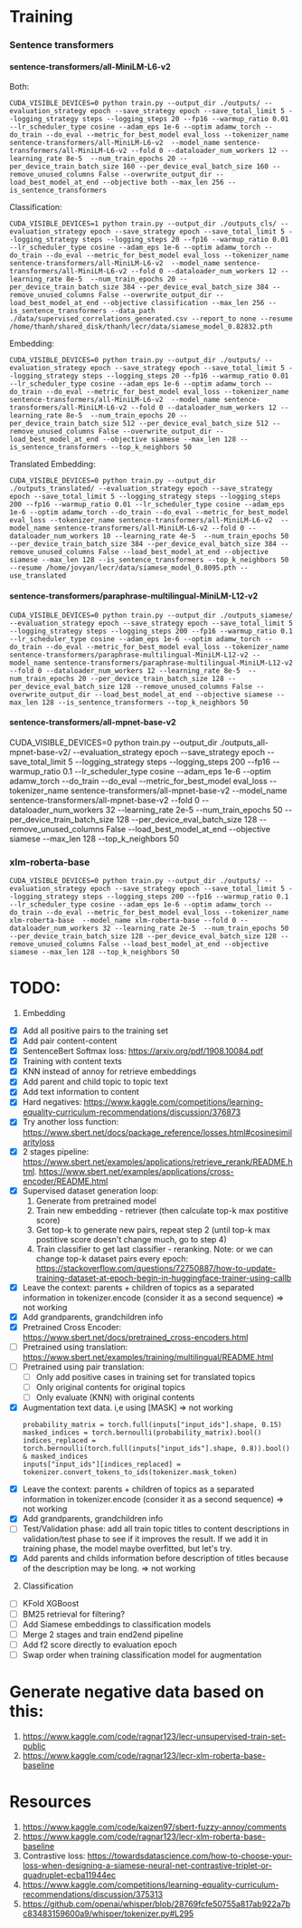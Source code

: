 # Training

### Sentence transformers

#### sentence-transformers/all-MiniLM-L6-v2
Both:
```
CUDA_VISIBLE_DEVICES=0 python train.py --output_dir ./outputs/ --evaluation_strategy epoch --save_strategy epoch --save_total_limit 5 --logging_strategy steps --logging_steps 20 --fp16 --warmup_ratio 0.01 --lr_scheduler_type cosine --adam_eps 1e-6 --optim adamw_torch --do_train --do_eval --metric_for_best_model eval_loss --tokenizer_name sentence-transformers/all-MiniLM-L6-v2  --model_name sentence-transformers/all-MiniLM-L6-v2 --fold 0 --dataloader_num_workers 12 --learning_rate 8e-5  --num_train_epochs 20 --per_device_train_batch_size 160 --per_device_eval_batch_size 160 --remove_unused_columns False --overwrite_output_dir --load_best_model_at_end --objective both --max_len 256 --is_sentence_transformers
```

Classification:
```
CUDA_VISIBLE_DEVICES=1 python train.py --output_dir ./outputs_cls/ --evaluation_strategy epoch --save_strategy epoch --save_total_limit 5 --logging_strategy steps --logging_steps 20 --fp16 --warmup_ratio 0.01 --lr_scheduler_type cosine --adam_eps 1e-6 --optim adamw_torch --do_train --do_eval --metric_for_best_model eval_loss --tokenizer_name sentence-transformers/all-MiniLM-L6-v2  --model_name sentence-transformers/all-MiniLM-L6-v2 --fold 0 --dataloader_num_workers 12 --learning_rate 8e-5  --num_train_epochs 20 --per_device_train_batch_size 384 --per_device_eval_batch_size 384 --remove_unused_columns False --overwrite_output_dir --load_best_model_at_end --objective classification --max_len 256 --is_sentence_transformers --data_path ./data/supervised_correlations_generated.csv --report_to none --resume /home/thanh/shared_disk/thanh/lecr/data/siamese_model_0.82832.pth
```

Embedding: 
```
CUDA_VISIBLE_DEVICES=0 python train.py --output_dir ./outputs/ --evaluation_strategy epoch --save_strategy epoch --save_total_limit 5 --logging_strategy steps --logging_steps 20 --fp16 --warmup_ratio 0.01 --lr_scheduler_type cosine --adam_eps 1e-6 --optim adamw_torch --do_train --do_eval --metric_for_best_model eval_loss --tokenizer_name sentence-transformers/all-MiniLM-L6-v2  --model_name sentence-transformers/all-MiniLM-L6-v2 --fold 0 --dataloader_num_workers 12 --learning_rate 8e-5  --num_train_epochs 20 --per_device_train_batch_size 512 --per_device_eval_batch_size 512 --remove_unused_columns False --overwrite_output_dir --load_best_model_at_end --objective siamese --max_len 128 --is_sentence_transformers --top_k_neighbors 50
```

Translated Embedding:
```
CUDA_VISIBLE_DEVICES=0 python train.py --output_dir ./outputs_translated/ --evaluation_strategy epoch --save_strategy epoch --save_total_limit 5 --logging_strategy steps --logging_steps 200 --fp16 --warmup_ratio 0.01 --lr_scheduler_type cosine --adam_eps 1e-6 --optim adamw_torch --do_train --do_eval --metric_for_best_model eval_loss --tokenizer_name sentence-transformers/all-MiniLM-L6-v2  --model_name sentence-transformers/all-MiniLM-L6-v2 --fold 0 --dataloader_num_workers 10 --learning_rate 4e-5  --num_train_epochs 50 --per_device_train_batch_size 384 --per_device_eval_batch_size 384 --remove_unused_columns False --load_best_model_at_end --objective siamese --max_len 128 --is_sentence_transformers --top_k_neighbors 50 --resume /home/jovyan/lecr/data/siamese_model_0.8095.pth --use_translated
```

#### sentence-transformers/paraphrase-multilingual-MiniLM-L12-v2
```
CUDA_VISIBLE_DEVICES=0 python train.py --output_dir ./outputs_siamese/ --evaluation_strategy epoch --save_strategy epoch --save_total_limit 5 --logging_strategy steps --logging_steps 200 --fp16 --warmup_ratio 0.1 --lr_scheduler_type cosine --adam_eps 1e-6 --optim adamw_torch --do_train --do_eval --metric_for_best_model eval_loss --tokenizer_name sentence-transformers/paraphrase-multilingual-MiniLM-L12-v2 --model_name sentence-transformers/paraphrase-multilingual-MiniLM-L12-v2 --fold 0 --dataloader_num_workers 12 --learning_rate 8e-5  --num_train_epochs 20 --per_device_train_batch_size 128 --per_device_eval_batch_size 128 --remove_unused_columns False --overwrite_output_dir --load_best_model_at_end --objective siamese --max_len 128 --is_sentence_transformers --top_k_neighbors 50
```

#### sentence-transformers/all-mpnet-base-v2 
CUDA_VISIBLE_DEVICES=0 python train.py --output_dir ./outputs_all-mpnet-base-v2/ --evaluation_strategy epoch --save_strategy epoch --save_total_limit 5 --logging_strategy steps --logging_steps 200 --fp16 --warmup_ratio 0.1 --lr_scheduler_type cosine --adam_eps 1e-6 --optim adamw_torch --do_train --do_eval --metric_for_best_model eval_loss --tokenizer_name sentence-transformers/all-mpnet-base-v2  --model_name sentence-transformers/all-mpnet-base-v2 --fold 0 --dataloader_num_workers 32 --learning_rate 2e-5  --num_train_epochs 50 --per_device_train_batch_size 128 --per_device_eval_batch_size 128 --remove_unused_columns False --load_best_model_at_end --objective siamese --max_len 128 --top_k_neighbors 50

### xlm-roberta-base
```
CUDA_VISIBLE_DEVICES=0 python train.py --output_dir ./outputs/ --evaluation_strategy epoch --save_strategy epoch --save_total_limit 5 --logging_strategy steps --logging_steps 200 --fp16 --warmup_ratio 0.1 --lr_scheduler_type cosine --adam_eps 1e-6 --optim adamw_torch --do_train --do_eval --metric_for_best_model eval_loss --tokenizer_name xlm-roberta-base  --model_name xlm-roberta-base --fold 0 --dataloader_num_workers 32 --learning_rate 2e-5  --num_train_epochs 50 --per_device_train_batch_size 128 --per_device_eval_batch_size 128 --remove_unused_columns False --load_best_model_at_end --objective siamese --max_len 128 --top_k_neighbors 50
```


# TODO:
1. Embedding
- [x] Add all positive pairs to the training set
- [x] Add pair content-content
- [x] SentenceBert Softmax loss: https://arxiv.org/pdf/1908.10084.pdf
- [x] Training with content texts
- [x] KNN instead of annoy for retrieve embeddings
- [x] Add parent and child topic to topic text
- [x] Add text information to content
- [x] Hard negatives: https://www.kaggle.com/competitions/learning-equality-curriculum-recommendations/discussion/376873
- [x] Try another loss function: https://www.sbert.net/docs/package_reference/losses.html#cosinesimilarityloss
- [x] 2 stages pipeline: https://www.sbert.net/examples/applications/retrieve_rerank/README.html. https://www.sbert.net/examples/applications/cross-encoder/README.html
- [x] Supervised dataset generation loop: 
    1. Generate from pretrained model
    2. Train new embedding - retriever (then calculate top-k max postitive score)
    3. Get top-k to generate new pairs, repeat step 2 (until top-k max postitive score doesn't change much, go to step 4)
    4. Train classifier to get last classifier - reranking.
    Note: or we can change top-k dataset pairs every epoch: https://stackoverflow.com/questions/72750887/how-to-update-training-dataset-at-epoch-begin-in-huggingface-trainer-using-callb
- [x] Leave the context: parents + children of topics as a separated information in tokenizer.encode (consider it as a second sequence) => not working
- [x] Add grandparents, grandchildren info
- [x] Pretrained Cross Encoder: https://www.sbert.net/docs/pretrained_cross-encoders.html
- [ ] Pretrained using translation: https://www.sbert.net/examples/training/multilingual/README.html
- [ ] Pretrained using pair translation:
    - [ ] Only add positive cases in training set for translated topics
    - [ ] Only original contents for original topics
    - [ ] Only evaluate (KNN) with original contents
- [x] Augmentation text data. i,e using [MASK] => not working
    ```
    probability_matrix = torch.full(inputs["input_ids"].shape, 0.15)
    masked_indices = torch.bernoulli(probability_matrix).bool()
    indices_replaced = torch.bernoulli(torch.full(inputs["input_ids"].shape, 0.8)).bool() & masked_indices
    inputs["input_ids"][indices_replaced] = tokenizer.convert_tokens_to_ids(tokenizer.mask_token)
    ```
- [x] Leave the context: parents + children of topics as a separated information in tokenizer.encode (consider it as a second sequence) => not working
- [x] Add grandparents, grandchildren info
- [ ] Test/Validation phase: add all train topic titles to content descriptions in validation/test phase to see if it improves the result. If we add it in training phase, the model maybe overfitted, but let's try.
- [x] Add parents and childs information before description of titles because of the description may be long. => not working

2. Classification
- [ ] KFold XGBoost
- [ ] BM25 retrieval for filtering?
- [ ] Add Siamese embeddings to classification models
- [ ] Merge 2 stages and train end2end pipeline
- [ ] Add f2 score directly to evaluation epoch
- [ ] Swap order when training classification model for augmentation

# Generate negative data based on this:
1. https://www.kaggle.com/code/ragnar123/lecr-unsupervised-train-set-public
2. https://www.kaggle.com/code/ragnar123/lecr-xlm-roberta-base-baseline

# Resources
1. https://www.kaggle.com/code/kaizen97/sbert-fuzzy-annoy/comments
2. https://www.kaggle.com/code/ragnar123/lecr-xlm-roberta-base-baseline
3. Contrastive loss: https://towardsdatascience.com/how-to-choose-your-loss-when-designing-a-siamese-neural-net-contrastive-triplet-or-quadruplet-ecba11944ec
4. https://www.kaggle.com/competitions/learning-equality-curriculum-recommendations/discussion/375313
5. https://github.com/openai/whisper/blob/28769fcfe50755a817ab922a7bc83483159600a9/whisper/tokenizer.py#L295